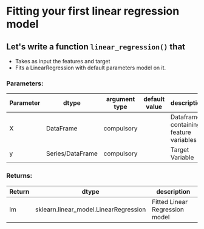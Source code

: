 # Fitting your first linear regression model

## Let's write a function `linear_regression()` that
* Takes as input the features and target
* Fits a LinearRegression with default parameters model on it.

### Parameters:

| Parameter | dtype | argument type | default value | description |
| --- | --- | --- | --- | --- |
| X | DataFrame | compulsory | | Dataframe containing feature variables |
| y | Series/DataFrame | compulsory | | Target Variable |


### Returns:

| Return | dtype | description |
| --- | --- | --- |
| lm | sklearn.linear_model.LinearRegression | Fitted Linear Regression model |
